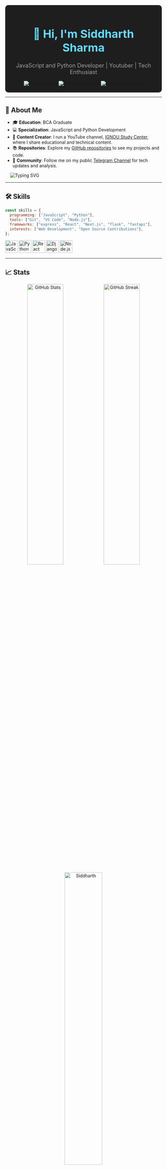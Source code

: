
<!-- Header Section -->
<div align="center" style="background-color: #1E1E1E; padding: 20px; border-radius: 10px;">
    <h1 style="color: #61DBFB; font-size: 36px; font-weight: bold;">👋 Hi, I'm Siddharth Sharma</h1>
    <p style="color: #a0a0a0; font-size: 18px;">JavaScript and Python Developer | Youtuber | Tech Enthusiast</p>
    <a href="https://github.com/panditsiddharth">
        <img alt="GitHub Profile" src="https://img.shields.io/badge/GitHub-@panditsiddharth-%23181717?style=for-the-badge&logo=github&logoColor=white" />
    </a>
    <a href="https://www.youtube.com/ignoustudycenter">
        <img alt="YouTube Channel" src="https://img.shields.io/badge/YouTube-IGNOU Study Center-%23FF0000?style=for-the-badge&logo=youtube&logoColor=white" />
    </a>
    <a href="https://t.me/sidsanalysis">
        <img alt="Telegram Channel" src="https://img.shields.io/badge/Telegram-@sidsanalysis-%233498DB?style=for-the-badge&logo=telegram&logoColor=white" />
    </a>
</div>

---

## 🚀 About Me

- 🎓 **Education**: BCA Graduate  
- 💻 **Specialization**: JavaScript and Python Development  
- 📱 **Content Creator**: I run a YouTube channel, [IGNOU Study Center](https://www.youtube.com/ignoustudycenter), where I share educational and technical content.  
- 📚 **Repositories**: Explore my [GitHub repositories](https://github.com/panditsiddharth) to see my projects and code.  
- 🌱 **Community**: Follow me on my public [Telegram Channel](https://t.me/sidsanalysis) for tech updates and analysis.  

&nbsp;   &nbsp;  ![Typing SVG](https://readme-typing-svg.herokuapp.com/?lines=Jay+Shree+Hari+😊;Jay+Shree+Ram;Jay+Shree+Krishna.;Om+Namo+Naraynay.)

---

## 🛠️ Skills

```javascript
const skills = {
  programming: ["JavaScript", "Python"],
  tools: ["Git", "VS Code", "Node.js"],
  frameworks: ["express", "React", "Next.js", "flask", "fastapi"],
  interests: ["Web Development", "Open Source Contributions"],
};
```

<p align="left">
    <img src="https://img.icons8.com/color/48/000000/javascript.png" alt="JavaScript" width="40" height="40"/>
    <img src="https://img.icons8.com/color/48/000000/python.png" alt="Python" width="40" height="40"/>
    <img src="https://img.icons8.com/color/48/000000/react-native.png" alt="React" width="40" height="40"/>
    <img src="https://img.icons8.com/color/48/000000/django.png" alt="Django" width="40" height="40"/>
    <img src="https://img.icons8.com/color/48/000000/nodejs.png" alt="Node.js" width="40" height="40"/>
</p>

---

## 📈 Stats

<div align="center">
    <img width="48%" src="https://github-readme-stats.vercel.app/api?username=panditsiddharth&show_icons=true&theme=radical" alt="GitHub Stats" />
    <img width="48%" src="https://github-readme-streak-stats.herokuapp.com/?user=panditsiddharth&theme=radical" alt="GitHub Streak" />
</div>

<p align="center">
  <img width="49%" src="https://github-readme-stats.vercel.app/api/top-langs?username=panditsiddharth&langs_count=20&show_icons=true&locale=en&bg_color=0d1117&text_color=F0184E&layout=compact"
       alt="Siddharth" />
</p>
---

## 📫 Let's Connect

- 📧 Email: You can reach me via my GitHub profile.  
- 🌐 GitHub: [panditsiddharth](https://github.com/panditsiddharth)  
- 🎥 YouTube: [IGNOU Study Center](https://www.youtube.com/ignoustudycenter)  
- 💬 Telegram: Public Channel [@sidsanalysis](https://t.me/sidsanalysis) | Personal [@panditsiddharth](https://t.me/panditsiddharth)  

---

<div align="center">
    <p>✨ Thank you for visiting my profile! ✨</p>
</div>
